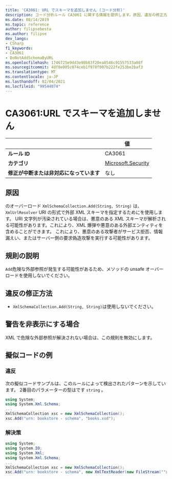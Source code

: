 ```yaml
---
title: 'CA3061: URL でスキーマを追加しません (コード分析)'
description: コード分析ルール CA3061 に関する情報を提供します。原因、違反の修正方法、非表示にするタイミングなどが含まれます。
ms.date: 08/14/2019
ms.topic: reference
author: filipsebesta
ms.author: filipse
dev_langs:
- CSharp
f1_keywords:
- CA3061
- DoNotAddSchemaByURL
ms.openlocfilehash: 1746725e9dd3e98b83f20ea8546c91557533a08f
ms.sourcegitcommit: 4df8e005c074ceb1f978f007b222fe253be2baf3
ms.translationtype: MT
ms.contentlocale: ja-JP
ms.lasthandoff: 02/04/2021
ms.locfileid: "99544074"
---
```

# <a name="ca3061-do-not-add-schema-by-url"></a>CA3061:URL でスキーマを追加しません

| | 値 |
|-|-|
| **ルール ID** |CA3061|
| **カテゴリ** |[Microsoft.Security](security-warnings.md)|
| **修正が中断または非対応になっています** |なし|

## <a name="cause"></a>原因

のオーバーロード `XmlSchemaCollection.Add(String, String)` は、 `XmlUrlResolver` URI の形式で外部 XML スキーマを指定するためにを使用します。 URI 文字列が汚染されている場合は、悪意のある XML スキーマが解析される可能性があります。これにより、XML 爆弾や悪意のある外部エンティティを含めることができます。 これにより、悪意のある攻撃者がサービス拒否、情報漏えい、またはサーバー側の要求偽造攻撃を実行する可能性があります。

## <a name="rule-description"></a>規則の説明

`Add`危険な外部参照が発生する可能性があるため、メソッドの unsafe オーバーロードを使用しないでください。

## <a name="how-to-fix-violations"></a>違反の修正方法

- `XmlSchemaCollection.Add(String, String)`は使用しないでください。

## <a name="when-to-suppress-warnings"></a>警告を非表示にする場合

XML で危険な外部参照が解決されない場合は、この規則を無効にします。

## <a name="pseudo-code-examples"></a>擬似コードの例

### <a name="violation"></a>違反

次の擬似コードサンプルは、このルールによって検出されたパターンを示しています。
2番目のパラメーターの型はです `string` 。

```csharp
using System;
using System.Xml.Schema;
...
XmlSchemaCollection xsc = new XmlSchemaCollection();
xsc.Add("urn: bookstore - schema", "books.xsd");
```

### <a name="solution"></a>解決策

```csharp
using System;
using System.IO;
using System.Xml;
using System.Xml.Schema;
...
XmlSchemaCollection xsc = new XmlSchemaCollection();
xsc.Add("urn: bookstore - schema", new XmlTextReader(new FileStream(""xmlFilename"", FileMode.Open)));
```
